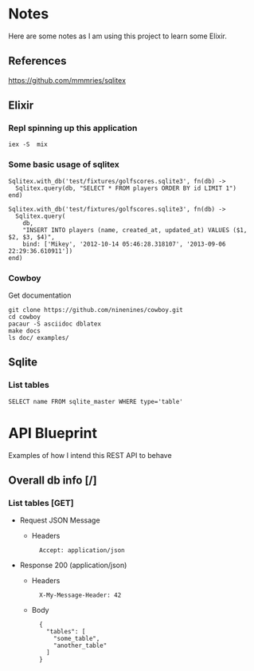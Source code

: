 Notes
=====

Here are some notes as I am using this project to learn some Elixir.

References
----------

https://github.com/mmmries/sqlitex

Elixir
------

### Repl spinning up this application

    iex -S  mix

### Some basic usage of sqlitex

    Sqlitex.with_db('test/fixtures/golfscores.sqlite3', fn(db) ->
      Sqlitex.query(db, "SELECT * FROM players ORDER BY id LIMIT 1")
    end)
    
    Sqlitex.with_db('test/fixtures/golfscores.sqlite3', fn(db) ->
      Sqlitex.query(
        db, 
        "INSERT INTO players (name, created_at, updated_at) VALUES ($1, $2, $3, $4)", 
        bind: ['Mikey', '2012-10-14 05:46:28.318107', '2013-09-06 22:29:36.610911'])
    end)

### Cowboy

Get documentation

    git clone https://github.com/ninenines/cowboy.git
    cd cowboy
    pacaur -S asciidoc dblatex
    make docs
    ls doc/ examples/


Sqlite
------

### List tables

    SELECT name FROM sqlite_master WHERE type='table'

# API Blueprint 

Examples of how I intend this REST API to behave

## Overall db info [/]

### List tables [GET]

+ Request JSON Message

    + Headers

            Accept: application/json

+ Response 200 (application/json)

    + Headers

            X-My-Message-Header: 42

    + Body

            {
              "tables": [
                "some_table",
                "another_table"
              ]
            }
